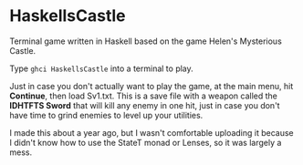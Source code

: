 # HaskellsCastle
Terminal game written in Haskell based on the game Helen's Mysterious Castle.

Type `ghci HaskellsCastle` into a terminal to play.

Just in case you don't actually want to play the game, at the main menu, hit **Continue**, then load Sv1.txt.
This is a save file with a weapon called the **IDHTFTS Sword** that will kill any enemy in one hit, just in case you don't have time to grind enemies to level up your utilities.

I made this about a year ago, but I wasn't comfortable uploading it because I didn't know how to use the StateT monad or Lenses, so it was largely a mess.
